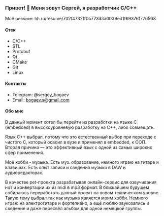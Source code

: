 ### Привет! 👋 Меня зовут Сергей, я разработчик C/C++

Моё резюме: hh.ru/resume/702f4732ff0b773d3a0039ed1f69376f776568

#### Стек
- C/C++
- STL
- Protobuf
- Qt
- CMake
- Git
- Linux

#### Контакты
- Telegram: @sergey_bogaev
- Email: bogaev.s@gmail.com

#### Обо мне
В данный момент хотел бы перейти из разработки на языке C (embedded) в высокоуровневую разработку на C++, либо совмещать.

Язык C++ выбрал, потому что это естественный выбор при переходе с чистого C, который освоил в вузе и применял в embedded, к ООП. Вторая причина — это эффективный язык с одной из самых широких сфер применения.

Моё хобби - музыка. Есть муз. образование, немного играю на гитаре и клавишах. Есть опыт записи и сведения музыки в DAW и аудиоредакторах.

В качестве pet-проекта разрабатывал онлайн-сервис для озвучивания нот и конвертации их из midi в mp3 формат. В ближайшем будущем собираюсь переработать данный проект на новом техническом уровне. Такую тему выбрал так как музыка является моим хобби. Немного играю на электрогитаре и фортепиано, а ещё люблю звукозапись и сведение и даже пересвёл альбом для одной немецкой группы.

<!--
**bogaev/bogaev** is a ✨ _special_ ✨ repository because its `README.md` (this file) appears on your GitHub profile.

Here are some ideas to get you started:

- 🔭 I’m currently working on ...
- 🌱 I’m currently learning ...
- 👯 I’m looking to collaborate on ...
- 🤔 I’m looking for help with ...
- 💬 Ask me about ...
- 📫 How to reach me: ...
- 😄 Pronouns: ...
- ⚡ Fun fact: ...
-->
